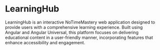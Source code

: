 # LearningHub
LearningHub is an interactive NoTimeMastery web application designed to provide users with a comprehensive learning experience. Built using Angular and Angular Universal, this platform focuses on delivering educational content in a user-friendly manner, incorporating features that enhance accessibility and engagement.

